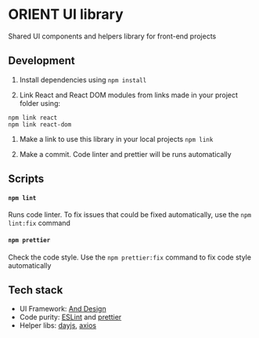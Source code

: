 # ORIENT UI library

Shared UI components and helpers library for front-end projects

## Development

1. Install dependencies using `npm install`

1. Link React and React DOM modules from links made in your project folder using:
```
npm link react
npm link react-dom
```

1. Make a link to use this library in your local projects `npm link`

1. Make a commit. Code linter and prettier will be runs automatically

## Scripts

#### `npm lint`

Runs code linter. To fix issues that could be fixed automatically, use the `npm lint:fix` command

#### `npm prettier`

Check the code style. Use the `npm prettier:fix` command to fix code style automatically

<!-- TODO: fill this with commands from package.json (generators) -->

## Tech stack

- UI Framework: [And Design](https://ant.design)
- Code purity: [ESLint](https://eslint.org/) and [prettier](https://prettier.io/)
- Helper libs: [dayjs](https://day.js.org/), [axios](https://github.com/axios/axios)

